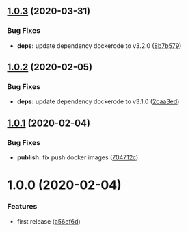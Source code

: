 ## [1.0.3](https://github.com/eclass/semantic-release-docker/compare/v1.0.2...v1.0.3) (2020-03-31)


### Bug Fixes

* **deps:** update dependency dockerode to v3.2.0 ([8b7b579](https://github.com/eclass/semantic-release-docker/commit/8b7b57901e5c12e6374a99e9916584bf87c588a3))

## [1.0.2](https://github.com/eclass/semantic-release-docker/compare/v1.0.1...v1.0.2) (2020-02-05)


### Bug Fixes

* **deps:** update dependency dockerode to v3.1.0 ([2caa3ed](https://github.com/eclass/semantic-release-docker/commit/2caa3ed450aa4e2b8dbe76d3fdbaa24f9ea4e38d))

## [1.0.1](https://github.com/eclass/semantic-release-docker/compare/v1.0.0...v1.0.1) (2020-02-04)


### Bug Fixes

* **publish:** fix push docker images ([704712c](https://github.com/eclass/semantic-release-docker/commit/704712c4422465b522e0790569945701009c1231))

# 1.0.0 (2020-02-04)


### Features

* first release ([a56ef6d](https://github.com/eclass/semantic-release-docker/commit/a56ef6d5e267800cee60af3877c7b0ed54971d0d))
